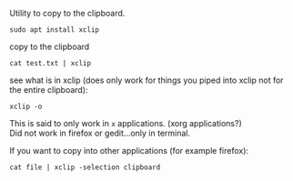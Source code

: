 Utility to copy to the clipboard.

```
sudo apt install xclip
```

copy to the clipboard
```
cat test.txt | xclip
```

see what is in xclip (does only work for things you piped into xclip not for the entire clipboard):
```
xclip -o
```

This is said to only work in `x` applications. (xorg applications?) \
Did not work in firefox or gedit...only in terminal.

If you want to copy into other applications (for example firefox):
```
cat file | xclip -selection clipboard
```
